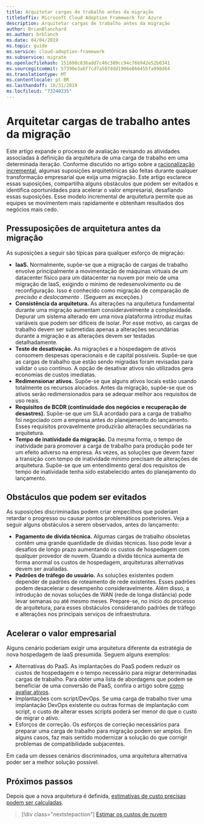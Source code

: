 ```yaml
---
title: Arquitetar cargas de trabalho antes da migração
titleSuffix: Microsoft Cloud Adoption Framework for Azure
description: Arquitetar cargas de trabalho antes da migração
author: BrianBlanchard
ms.author: brblanch
ms.date: 04/04/2019
ms.topic: guide
ms.service: cloud-adoption-framework
ms.subservice: migrate
ms.openlocfilehash: 151698c836add7c46c389cc94c76b942e52b0341
ms.sourcegitcommit: 57390e3a6f7cd7a507ddd1906e866455fa998d84
ms.translationtype: MT
ms.contentlocale: pt-BR
ms.lasthandoff: 10/31/2019
ms.locfileid: "73240235"
---
```

# <a name="architect-workloads-prior-to-migration"></a>Arquitetar cargas de trabalho antes da migração

Este artigo expande o processo de avaliação revisando as atividades associadas à definição da arquitetura de uma carga de trabalho em uma determinada iteração. Conforme discutido no artigo sobre a [racionalização incremental](../../../digital-estate/rationalize.md), algumas suposições arquitetônicas são feitas durante qualquer transformação empresarial que exija uma migração. Este artigo esclarece essas suposições, compartilha alguns obstáculos que podem ser evitados e identifica oportunidades para acelerar o valor empresarial, desafiando essas suposições. Esse modelo incremental de arquitetura permite que as equipes se movimentem mais rapidamente e obtenham resultados dos negócios mais cedo.

## <a name="architecture-assumptions-prior-to-migration"></a>Pressuposições de arquitetura antes da migração

As suposições a seguir são típicas para qualquer esforço de migração:

- **IaaS.** Normalmente, supõe-se que a migração de cargas de trabalho envolve principalmente a movimentação de máquinas virtuais de um datacenter físico para um datacenter na nuvem por meio de uma migração de IaaS, exigindo o mínimo de redesenvolvimento ou de reconfiguração. Isso é conhecido como migração de comparação de _precisão e deslocamento_ . (Seguem as exceções.)
- **Consistência da arquitetura.** As alterações na arquitetura fundamental durante uma migração aumentam consideravelmente a complexidade. Depurar um sistema alterado em uma nova plataforma introduz muitas variáveis que podem ser difíceis de isolar. Por esse motivo, as cargas de trabalho devem ser submetidas apenas a alterações secundárias durante a migração e as alterações devem ser testadas detalhadamente.
- **Teste de desativação.** As migrações e a hospedagem de ativos consomem despesas operacionais e de capital possíveis. Supõe-se que as cargas de trabalho que estão sendo migradas foram revisadas para validar o uso contínuo. A opção de desativar ativos não utilizados gera economias de custos imediatas.
- **Redimensionar ativos.** Supõe-se que alguns ativos locais estão usando totalmente os recursos alocados. Antes da migração, supõe-se que os ativos serão redimensionados para se adequar melhor aos requisitos de uso reais.
- **Requisitos de BCDR (continuidade dos negócios e recuperação de desastres).** Supõe-se que um SLA acordado para a carga de trabalho foi negociado com a empresa antes do planejamento do lançamento. Esses requisitos provavelmente produzirão alterações secundárias na arquitetura.
- **Tempo de inatividade da migração.** Da mesma forma, o tempo de inatividade para promover a carga de trabalho para produção pode ter um efeito adverso na empresa. Às vezes, as soluções que devem fazer a transição com tempo de inatividade mínimo precisam de alterações de arquitetura. Supõe-se que um entendimento geral dos requisitos de tempo de inatividade tenha sido estabelecido antes do planejamento do lançamento.

## <a name="roadblocks-that-can-be-avoided"></a>Obstáculos que podem ser evitados

As suposições discriminadas podem criar empecilhos que poderiam retardar o progresso ou causar pontos problemáticos posteriores. Veja a seguir alguns obstáculos a serem observados, antes do lançamento:

- **Pagamento de dívida técnica.** Algumas cargas de trabalho obsoletas contêm uma grande quantidade de dívidas técnicas. Isso pode levar a desafios de longo prazo aumentando os custos de hospedagem com qualquer provedor de nuvem. Quando a dívida técnica aumenta de forma anormal os custos de hospedagem, arquiteturas alternativas devem ser avaliadas.
- **Padrões de tráfego do usuário.** As soluções existentes podem depender de padrões de roteamento de rede existentes. Esses padrões podem desacelerar o desempenho consideravelmente. Além disso, a introdução de novas soluções de WAN (rede de longa distância) pode levar semanas ou até mesmo meses. Prepare-se, no início do processo de arquitetura, para esses obstáculos considerando padrões de tráfego e alterações nos principais serviços de infraestrutura.

## <a name="accelerating-business-value"></a>Acelerar o valor empresarial

Alguns cenário poderiam exigir uma arquitetura diferente da estratégia de nova hospedagem de IaaS presumida. Seguem alguns exemplos:

- Alternativas do PaaS. As implantações do PaaS podem reduzir os custos de hospedagem e o tempo necessário para migrar determinadas cargas de trabalho. Para obter uma lista de abordagens que podem se beneficiar de uma conversão de PaaS, confira o artigo sobre [como avaliar ativos](./evaluate.md).
- Implantações com script/DevOps. Se uma carga de trabalho tiver uma implantação DevOps existente ou outras formas de implantação com script, o custo de alterar esses scripts poderá ser menor do que o custo de migrar o ativo.
- Esforços de correção. Os esforços de correção necessários para preparar uma carga de trabalho para migração podem ser amplos. Em alguns casos, faz mais sentido modernizar a solução do que corrigir problemas de compatibilidade subjacentes.

Em cada um desses cenários discriminados, uma arquitetura alternativa poder ser a melhor solução possível.

## <a name="next-steps"></a>Próximos passos

Depois que a nova arquitetura é definida, [estimativas de custo precisas podem ser calculadas](./estimate.md).

> [!div class="nextstepaction"]
> [Estimar os custos de nuvem](./estimate.md)
